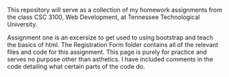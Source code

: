 This repository will serve as a collection of my homework assignments from the class CSC 3100, Web Development, at Tennessee Technological University.

Assignment one is an excersize to get used to using bootstrap and teach the basics of html. The Registration Form folder contains all of the relevant files and code for this assignment. This page is purely for practice and serves no purpose other than asthetics.
I have included comments in the code detailing what certain parts of the code do.
